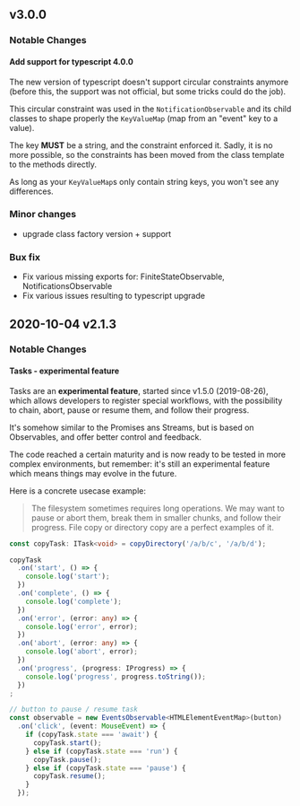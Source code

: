 ## v3.0.0

### Notable Changes

#### Add support for typescript 4.0.0

The new version of typescript doesn't support circular constraints anymore (before this, the support was not official, but some tricks could do the job).

This circular constraint was used in the `NotificationObservable` and its child classes to shape properly the `KeyValueMap` (map from an "event" key to a value).

The key **MUST** be a string, and the constraint enforced it. Sadly, it is no more possible, so the constraints has been moved from the class template to the methods directly.

As long as your `KeyValueMap`s only contain string keys, you won't see any differences.


### Minor changes

- upgrade class factory version + support

### Bux fix

- Fix various missing exports for: FiniteStateObservable, NotificationsObservable
- Fix various issues resulting to typescript upgrade

## 2020-10-04  v2.1.3

### Notable Changes

#### Tasks - experimental feature

Tasks are an **experimental feature**, started since v1.5.0 (2019-08-26), which allows developers to register special workflows, with the possibility to chain, abort, pause or resume them, and follow their progress.

It's somehow similar to the Promises ans Streams, but is based on Observables, and offer better control and feedback.

The code reached a certain maturity and is now ready to be tested in more complex environments, but remember: it's still an experimental feature which means things may evolve in the future.

Here is a concrete usecase example:

> The filesystem sometimes requires long operations. We may want to pause or abort them, break them in smaller chunks, and follow their progress.
> File copy or directory copy are a perfect examples of it.


```ts
const copyTask: ITask<void> = copyDirectory('/a/b/c', '/a/b/d');

copyTask
  .on('start', () => {
    console.log('start');
  })
  .on('complete', () => {
    console.log('complete');
  })
  .on('error', (error: any) => {
    console.log('error', error);
  })
  .on('abort', (error: any) => {
    console.log('abort', error);
  })
  .on('progress', (progress: IProgress) => {
    console.log('progress', progress.toString());
  })
;

// button to pause / resume task
const observable = new EventsObservable<HTMLElementEventMap>(button)
  .on('click', (event: MouseEvent) => {
    if (copyTask.state === 'await') {
      copyTask.start();
    } else if (copyTask.state === 'run') {
      copyTask.pause();
    } else if (copyTask.state === 'pause') {
      copyTask.resume();
    }
  });
```


